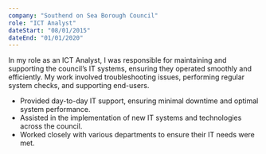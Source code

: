 ```yaml
---
company: "Southend on Sea Borough Council"
role: "ICT Analyst"
dateStart: "08/01/2015"
dateEnd: "01/01/2020"
---
```


In my role as an ICT Analyst, I was responsible for maintaining and supporting the council’s IT systems, ensuring they operated smoothly and efficiently. My work involved troubleshooting issues, performing regular system checks, and supporting end-users.

- Provided day-to-day IT support, ensuring minimal downtime and optimal system performance.
- Assisted in the implementation of new IT systems and technologies across the council.
- Worked closely with various departments to ensure their IT needs were met.
